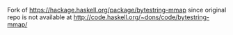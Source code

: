 Fork of https://hackage.haskell.org/package/bytestring-mmap since original repo
is not available at http://code.haskell.org/~dons/code/bytestring-mmap/

